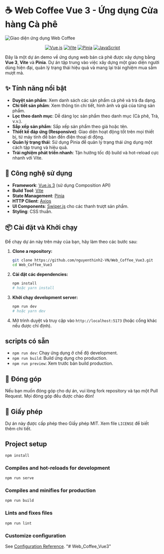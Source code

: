 # ☕ Web Coffee Vue 3 - Ứng dụng Cửa hàng Cà phê

![Giao diện ứng dụng Web Coffee](https://user-images.githubusercontent.com/23722564/205494803-348f2196-ab5e-45a3-8b6a-199121814546.png)

<div align="center">

[![Vue.js](https://img.shields.io/badge/Vue.js-3-4FC08D?style=for-the-badge&logo=vue.js)](https://vuejs.org/)
[![Vite](https://img.shields.io/badge/Vite-5-646CFF?style=for-the-badge&logo=vite)](https://vitejs.dev/)
[![Pinia](https://img.shields.io/badge/Pinia-2-FFD600?style=for-the-badge&logo=pinia)](https://pinia.vuejs.org/)
[![JavaScript](https://img.shields.io/badge/JavaScript-ES6+-F7DF1E?style=for-the-badge&logo=javascript)](https://www.ecma-international.org/publications-and-standards/standards/ecma-262/)

</div>

Đây là một dự án demo về ứng dụng web bán cà phê được xây dựng bằng **Vue 3**, **Vite** và **Pinia**. Dự án tập trung vào việc xây dựng một giao diện người dùng hiện đại, quản lý trạng thái hiệu quả và mang lại trải nghiệm mua sắm mượt mà.

## ✨ Tính năng nổi bật

-   **Duyệt sản phẩm**: Xem danh sách các sản phẩm cà phê và trà đa dạng.
-   **Chi tiết sản phẩm**: Xem thông tin chi tiết, hình ảnh và giá của từng sản phẩm.
-   **Lọc theo danh mục**: Dễ dàng lọc sản phẩm theo danh mục (Cà phê, Trà, v.v.).
-   **Sắp xếp sản phẩm**: Sắp xếp sản phẩm theo giá hoặc tên.
-   **Thiết kế đáp ứng (Responsive)**: Giao diện hoạt động tốt trên mọi thiết bị, từ máy tính để bàn đến điện thoại di động.
-   **Quản lý trạng thái**: Sử dụng Pinia để quản lý trạng thái ứng dụng một cách tập trung và hiệu quả.
-   **Trải nghiệm phát triển nhanh**: Tận hưởng tốc độ build và hot-reload cực nhanh với Vite.

## 🚀 Công nghệ sử dụng

-   **Framework**: [Vue.js 3](https://vuejs.org/) (sử dụng Composition API)
-   **Build Tool**: [Vite](https://vitejs.dev/)
-   **State Management**: [Pinia](https://pinia.vuejs.org/)
-   **HTTP Client**: [Axios](https://axios-http.com/)
-   **UI Components**: [Swiper.js](https://swiperjs.com/) cho các thanh trượt sản phẩm.
-   **Styling**: CSS thuần.

## 📦 Cài đặt và Khởi chạy

Để chạy dự án này trên máy của bạn, hãy làm theo các bước sau:

1.  **Clone a repository:**
    ```bash
    git clone https://github.com/nguyenthinh2-VN/Web_Coffee_Vue3.git
    cd Web_Coffee_Vue3
    ```

2.  **Cài đặt các dependencies:**
    ```bash
    npm install
    # hoặc yarn install
    ```

3.  **Khởi chạy development server:**
    ```bash
    npm run dev
    # hoặc yarn dev
    ```

4.  Mở trình duyệt và truy cập vào `http://localhost:5173` (hoặc cổng khác nếu được chỉ định).

## scripts có sẵn

-   `npm run dev`: Chạy ứng dụng ở chế độ development.
-   `npm run build`: Build ứng dụng cho production.
-   `npm run preview`: Xem trước bản build production.

## 🤝 Đóng góp

Nếu bạn muốn đóng góp cho dự án, vui lòng fork repository và tạo một Pull Request. Mọi đóng góp đều được chào đón!

## 📄 Giấy phép

Dự án này được cấp phép theo Giấy phép MIT. Xem file `LICENSE` để biết thêm chi tiết.

## Project setup
```
npm install
```

### Compiles and hot-reloads for development
```
npm run serve
```

### Compiles and minifies for production
```
npm run build
```

### Lints and fixes files
```
npm run lint
```

### Customize configuration
See [Configuration Reference](https://cli.vuejs.org/config/).
"# Web_Coffee_Vue3" 
